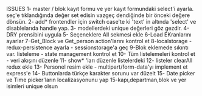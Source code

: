 ISSUES
1- master / blok kayıt formu ve yer kayıt formundaki select'i ayarla. seç'e tıklandığında değer set edisin vazgeç dendiğinde bir önceki değere dönsün.
2- add* frontendler için switch case'te ki 'text' in altında 'select' ve disablelarıda handle yap.
3- modellerdeki unique değerleri göz gezdir. 
4- DRY prensibini uygula
5- Seçeneklere All sekmesi ekle
6-Load EKranlarını ayarlar
7-Get_Block ve Get_person action'larını kontrol et
8-localstorage - redux-persistence ayarla - sessionstorage'a geç
9-Blok eklemede sıkıntı var. listeleme - state management kontrol et
10- Tüm listelemeleri kontrol et - veri akışını düzenle
11- show* 'ları düzenle listelerdeki
12- listeler clearAll redux ekle
13- Personel resim ekle - multipart/form-data'yı implement et express'e
14- Buttonlarda türkçe karakter sorunu var düzelt
15- Date picker ve Time picker'ların localizasyonunu yap
15-kapı,departman,blok ve yer isimleri unique olsun